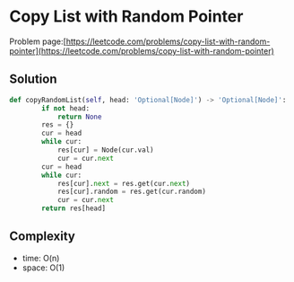 # Copy List with Random Pointer

Problem page:[https://leetcode.com/problems/copy-list-with-random-pointer](https://leetcode.com/problems/copy-list-with-random-pointer)

## Solution

```python
def copyRandomList(self, head: 'Optional[Node]') -> 'Optional[Node]':
        if not head:
            return None
        res = {}
        cur = head
        while cur:
            res[cur] = Node(cur.val)
            cur = cur.next
        cur = head
        while cur:
            res[cur].next = res.get(cur.next)
            res[cur].random = res.get(cur.random)
            cur = cur.next
        return res[head]
```

## Complexity

- time: O(n)
- space: O(1)
